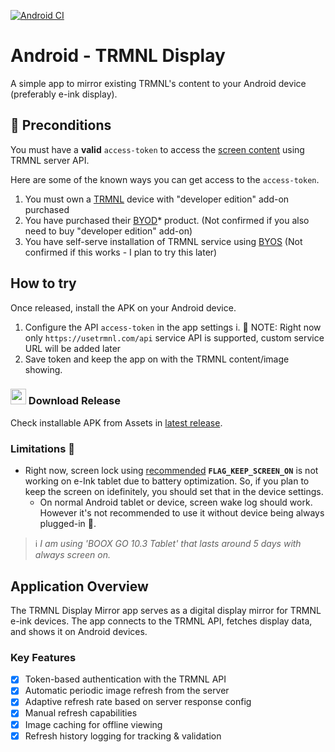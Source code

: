 [![Android CI](https://github.com/hossain-khan/android-trmnl-display/actions/workflows/android.yml/badge.svg)](https://github.com/hossain-khan/android-trmnl-display/actions/workflows/android.yml)

# Android - TRMNL Display
A simple app to mirror existing TRMNL's content to your Android device (preferably e-ink display).

## 📜 Preconditions
You must have a **valid** `access-token` to access the [screen content](https://docs.usetrmnl.com/go/private-api/fetch-screen-content) using TRMNL server API.

Here are some of the known ways you can get access to the `access-token`.

1. You must own a [TRMNL](https://usetrmnl.com/) device with "developer edition" add-on purchased
2. You have purchased their [BYOD](https://docs.usetrmnl.com/go/diy/byod)* product. (Not confirmed if you also need to buy "developer edition" add-on)
3. You have self-serve installation of TRMNL service using [BYOS](https://docs.usetrmnl.com/go/diy/byos) (Not confirmed if this works - I plan to try this later)


## How to try
Once released, install the APK on your Android device.

1. Configure the API `access-token` in the app settings
    i. 📝 NOTE: Right now only `https://usetrmnl.com/api` service API is supported, custom service URL will be added later
2. Save token and keep the app on with the TRMNL content/image showing.

### <img src="https://github.com/user-attachments/assets/6f8adaa7-723c-4faa-be61-c0145fd79889" width="25"> Download Release
Check installable APK from Assets in [latest release](https://github.com/hossain-khan/android-trmnl-display/releases).

### Limitations 🚧
* Right now, screen lock using [recommended](https://developer.android.com/develop/background-work/background-tasks/awake/screen-on) **`FLAG_KEEP_SCREEN_ON`** is not working on e-Ink tablet due to battery optimization. So, if you plan to keep the screen on idefinitely, you should set that in the device settings.
    * On normal Android tablet or device, screen wake log should work. However it's not recommended to use it without device being always plugged-in 🔌.

> ℹ️ _I am using 'BOOX GO 10.3 Tablet' that lasts around 5 days with always screen on._


## Application Overview

The TRMNL Display Mirror app serves as a digital display mirror for TRMNL e-ink devices. The app connects to the TRMNL API, fetches display data, and shows it on Android devices.

### Key Features

- [x] Token-based authentication with the TRMNL API
- [x] Automatic periodic image refresh from the server
- [x] Adaptive refresh rate based on server response config
- [x] Manual refresh capabilities
- [x] Image caching for offline viewing
- [x] Refresh history logging for tracking & validation

